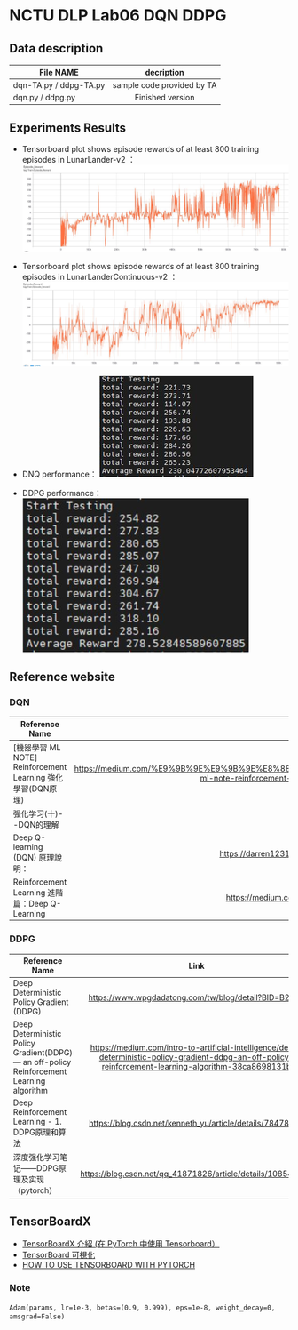 # NCTU DLP Lab06 DQN DDPG

## Data description

| File NAME                                              | decription                  |
| -------------------------------------------------------|:---------------------------:|
| dqn-TA.py / ddpg-TA.py                                 | sample code provided by TA  |
| dqn.py    / ddpg.py                                    | Finished version            |


## Experiments Results
- Tensorboard plot shows episode rewards of at least 800 training episodes in LunarLander-v2 ：
![image](https://github.com/Shoawen0213/NCTU_IOC_Deep-Learning-and-Practice_Lab/blob/main/Lab6-DQN%20DDPG/img/tensorboard_01.JPG?raw=true)

- Tensorboard plot shows episode rewards of at least 800 training episodes in LunarLanderContinuous-v2 ：
![image](https://github.com/Shoawen0213/NCTU_IOC_Deep-Learning-and-Practice_Lab/blob/main/Lab6-DQN%20DDPG/img/tensorboard_02.JPG?raw=true)

- DNQ performance： 
![image](https://github.com/Shoawen0213/NCTU_IOC_Deep-Learning-and-Practice_Lab/blob/main/Lab6-DQN%20DDPG/img/DQN_230.JPG?raw=true)

- DDPG performance： 
![image](https://github.com/Shoawen0213/NCTU_IOC_Deep-Learning-and-Practice_Lab/blob/main/Lab6-DQN%20DDPG/img/DDPG_278.JPG?raw=true)

## Reference website
### DQN
|  Reference Name                                  | Link             |
| -------------------------------------------------|:-------------------------------------------------------------------------------------:|
|   [機器學習 ML NOTE] Reinforcement Learning 強化學習(DQN原理) |https://medium.com/%E9%9B%9E%E9%9B%9E%E8%88%87%E5%85%94%E5%85%94%E7%9A%84%E5%B7%A5%E7%A8%8B%E4%B8%96%E7%95%8C/%E6%A9%9F%E5%99%A8%E5%AD%B8%E7%BF%92-ml-note-reinforcement-learning-%E5%BC%B7%E5%8C%96%E5%AD%B8%E7%BF%92-dqn-%E5%AF%A6%E4%BD%9Catari-game-7f9185f833b0    |
|   强化学习(十)--DQN的理解                       |https://zhuanlan.zhihu.com/p/46852675                  |
|   Deep Q-learning (DQN) 原理說明：     | https://darren1231.pixnet.net/blog/post/349354942-deep-q-learning-%28dqn%29-%E5%8E%9F%E7%90%86%E8%AA%AA%E6%98%8E   |
|   Reinforcement Learning 進階篇：Deep Q-Learning | https://medium.com/pyladies-taiwan/reinforcement-learning-%E9%80%B2%E9%9A%8E%E7%AF%87-deep-q-learning-26b10935a745                         |


### DDPG
|  Reference Name                                  | Link             |
| -------------------------------------------------|:-------------------------------------------------------------------------------------:|
|   Deep Deterministic Policy Gradient (DDPG) |https://www.wpgdadatong.com/tw/blog/detail?BID=B2541    |
|   Deep Deterministic Policy Gradient(DDPG) — an off-policy Reinforcement Learning algorithm                       |https://medium.com/intro-to-artificial-intelligence/deep-deterministic-policy-gradient-ddpg-an-off-policy-reinforcement-learning-algorithm-38ca8698131b                 |
|   Deep Reinforcement Learning - 1. DDPG原理和算法     | https://blog.csdn.net/kenneth_yu/article/details/78478356   |
|   深度强化学习笔记——DDPG原理及实现（pytorch） |https://blog.csdn.net/qq_41871826/article/details/108540108                         |

## TensorBoardX 

- [TensorBoardX 介紹 (在 PyTorch 中使用 Tensorboard）](https://zhuanlan.zhihu.com/p/37626738)
- [TensorBoard 可視化](http://eat.woshinlper.com/5-4%2CTensorBoard%E5%8F%AF%E8%A7%86%E5%8C%96/)
- [HOW TO USE TENSORBOARD WITH PYTORCH](https://pytorch.org/tutorials/recipes/recipes/tensorboard_with_pytorch.html)


### Note
	Adam(params, lr=1e-3, betas=(0.9, 0.999), eps=1e-8, weight_decay=0, amsgrad=False)

